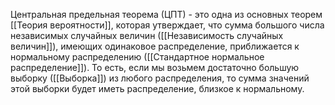 
Центральная предельная теорема (ЦПТ) - это одна из основных теорем [[Теория вероятности]], которая утверждает, что сумма большого числа независимых случайных величин ([[Независимость случайных величин]]), имеющих одинаковое распределение, приближается к нормальному распределению ([[Стандартное нормальное распределение]]). То есть, если мы возьмем достаточно большую выборку ([[Выборка]]) из любого распределения, то сумма значений этой выборки будет иметь распределение, близкое к нормальному. 